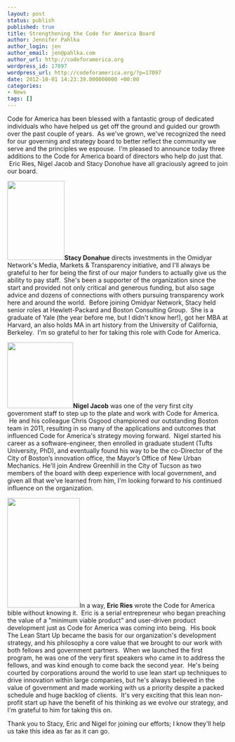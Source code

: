 ```yaml
---
layout: post
status: publish
published: true
title: Strengthening the Code for America Board
author: Jennifer Pahlka
author_login: jen
author_email: jen@pahlka.com
author_url: http://codeforamerica.org
wordpress_id: 17097
wordpress_url: http://codeforamerica.org/?p=17097
date: 2012-10-01 14:23:39.000000000 +00:00
categories:
- News
tags: []
---
```

Code for America has been blessed with a fantastic group of dedicated individuals who have helped us get off the ground and guided our growth over the past couple of years.  As we've grown, we've recognized the need for our governing and strategy board to better reflect the community we serve and the principles we espouse.  I'm pleased to announce today three additions to the Code for America board of directors who help do just that.  Eric Ries, Nigel Jacob and Stacy Donohue have all graciously agreed to join our board.

<a href="http://codeforamerica.org/wp-content/uploads/2012/10/stacy_130x180.jpeg"><img src="http://codeforamerica.org/wp-content/uploads/2012/10/stacy_130x180.jpeg" alt="" title="stacy_130x180" width="130" height="180" class="alignleft size-full wp-image-17101" /></a><strong>Stacy Donahue</strong> directs investments in the Omidyar Network's Media, Markets &amp; Transparency initiative, and I'll always be grateful to her for being the first of our major funders to actually give us the ability to pay staff.  She's been a supporter of the organization since the start and provided not only critical and generous funding, but also sage advice and dozens of connections with others pursuing transparency work here and around the world.  Before joining Omidyar Network, Stacy held senior roles at Hewlett-Packard and Boston Consulting Group.  She is a graduate of Yale (the year before me, but I didn't know her!), got her MBA at Harvard, an also holds MA in art history from the University of California, Berkeley.  I'm so grateful to her for taking this role with Code for America.

<a href="http://codeforamerica.org/wp-content/uploads/2012/10/nigeljacob.png"><img src="http://codeforamerica.org/wp-content/uploads/2012/10/nigeljacob.png" alt="" title="nigeljacob" width="150" class="alignleft size-full wp-image-17102" /></a><strong>Nigel Jacob</strong> was one of the very first city government staff to step up to the plate and work with Code for America.  He and his colleague Chris Osgood championed our outstanding Boston team in 2011, resulting in so many of the applications and outcomes that influenced Code for America's strategy moving forward.  Nigel started his career as a software-engineer, then enrolled in graduate student (Tufts University, PhD), and eventually found his way to be the co-Director of the City of Boston’s innovation office, the Mayor’s Office of New Urban Mechanics. He'll join Andrew Greenhill in the City of Tucson as two members of the board with deep experience with local government, and given all that we've learned from him, I'm looking forward to his continued influence on the organization.

<a href="http://codeforamerica.org/wp-content/uploads/2012/10/46998v5-max-250x250.jpeg"><img src="http://codeforamerica.org/wp-content/uploads/2012/10/46998v5-max-250x250.jpeg" alt="" title="46998v5-max-250x250" width="165" height="250" class="alignleft size-full wp-image-17103" /></a>In a way, <strong>Eric Ries</strong> wrote the Code for America bible without knowing it.  Eric is a serial entrepreneur who began preaching the value of a "minimum viable product" and user-driven product development just as Code for America was coming into being.  His book The Lean Start Up became the basis for our organization's development strategy, and his philosophy a core value that we brought to our work with both fellows and government partners.  When we launched the first program, he was one of the very first speakers who came in to address the fellows, and was kind enough to come back the second year.  He's being courted by corporations around the world to use lean start up techniques to drive innovation within large companies, but he's always believed in the value of government and made working with us a priority despite a packed schedule and huge backlog of clients.  It's very exciting that this lean non-profit start up have the benefit of his thinking as we evolve our strategy, and I'm grateful to him for taking this on.

Thank you to Stacy, Eric and Nigel for joining our efforts; I know they'll help us take this idea as far as it can go.

